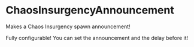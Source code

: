 # ChaosInsurgencyAnnouncement
Makes a Chaos Insurgency spawn announcement!


Fully configurable! You can set the announcement and the delay before it!
